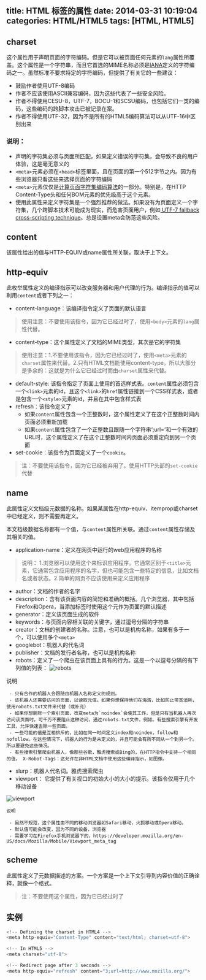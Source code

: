 title: HTML <meta>标签的属性
date: 2014-03-31 10:19:04
categories: HTML/HTML5
tags: [HTML, HTML5]
---

## charset

这个属性用于声明页面的字符编码。但是它可以被页面任何元素的`lang`属性所覆盖。这个属性是一个字符串，而且它首选的MIME名称必须是[IANA][1]定义的字符编码之一。虽然标准不要求特定的字符编码，但提供了有关它的一些建议：

 - 鼓励作者使用UTF-8编码
 - 作者不应该使用ASCII兼容编码，因为这些代表了一些安全风险。
 - 作者不得使用CESU-8，UTF-7，BOCU-1和SCSU编码，也包括它们一类的编码，这些编码的跨脚本攻击已被记录在案。
 - 作者不得使用UTF-32，因为不是所有的HTML5编码算法可以从UTF-16中区别出来

### 说明：

 - 声明的字符集必须与页面所匹配，如果定义错误的字符集，会导致不良的用户体验，这是毫无意义的
 - `<meta>`元素必须在`<head>`标签里面，且在页面的第一个512字节之内。因为有些浏览器只看这些来选择页面的字符编码
 - `<meta>`元素仅仅是[计算页面字符集编码算法][2]的一部分。特别是，在HTTP Content-Type头和任何BOM元素的优先级高于这个元素。
 - 使用此属性来定义字符集是一个强烈推荐的做法。如果没有为页面定义一个字符集，几个跨脚本技术可能成为现实，而危害页面用户，例如[ UTF-7 fallback cross-scripting technique][3]。总是设置meta会防范这些风险。

## content

该属性给出的值与HTTP-EQUIV或name属性所关联，取决于上下文。

## http-equiv

此枚举属性定义的编译指示可以改变服务器和用户代理的行为。编译指示的值可以利用`content`或者下列之一：

 - content-language：该编译指令定义了页面的默认语言
> 使用注意：不要使用该指令，因为它已经过时了，使用`<body>`元素的`lang`属性代替。
 
 - content-type：这个属性定义了文档的MIME类型，其次是它的字符集
> 使用注意：1.不要使用该指令，因为它已经过时了，使用`<meta>`元素的`charset`属性来代替。2.只有HTML文档能使用content-type，所以大部分是多余的：这就是为什么它已经过时而由`charset`属性来代替。
 - default-style: 该指令指定了页面上使用的首选样式表。`content`属性必须包含一个`<link>`元素的id，且这个`<link>`的`href`属性链接到一个CSS样式表，或者是包含一个`<style>`元素的id，并且在其中包含样式表
 - refresh：该指令定义了
     - 如果`content`属性包含一个正整数时，这个属性定义了在这个正整数时间内页面必须重新加载
     - 如果`content`属性包含了一个正整数且跟随一个字符串‘;url=’和一个有效的URL时，这个属性定义了在这个正整数时间内页面必须重定向到另一个页面
 - set-cookie：该指令为页面定义了一个`cookie`。
> 注：不要使用该指令，因为它已经被弃用了。使用HTTP头部的`set-cookie`代替

## name

此属性定义文档级元数据的名称。如果某属性在http-equiv、itemprop或charset中已经定义，则不需要再定义。

本文档级数据名称都有一个值，与`content`属性所关联。通过`content`属性存储及其相关的值。

 - application-name：定义在网页中运行的web应用程序的名称
> 说明： 1.浏览器可以使用这个来标识应用程序。它通常区别于`<title>`元素，它通常包含应用程序的名字，但也可能包含一些特定的信息，比如文档名或者状态。2.简单的网页不应该使用来定义应用程序
 - author：文档的作者的名字
 - description：含有该页面内容的简短和准确的概括。几个浏览器，其中包括Firefox和Opera，当添加标签时使用这个元作为页面的默认描述
 - generator：定义该页面生成的软件
 - keywords：与页面内容相关联的关键字，通过逗号分隔的字符串
 - creator：文档的创建者的名称。注意，也可以是机构名称，如果有多于一个，可以使用多个`<meta>`
 - googlebot：机器人的代名词
 - publisher：文档的发行者名称，也可以是机构名称
 - robots：定义了一个爬虫在该页面上具有的行为。这是一个以逗号分隔的有下列值的列表：
![rebots][5]


说明
     
     - 只有合作的机器人会跟随由机器人名称定义的规则。
     - 该机器人还需要访问的页面，以读取元值。如果你想保持他们在海湾，比如防止带宽消耗，使用robots.txt文件来代替（或补充）
     - 如果你想删除一个索引页面，改变meta为`noindex`会使其工作，但是只有当机器人再次访问该页面时。可千万不要阻止这种访问，通过robots.txt文件，例如。有些搜索引擎有开发工具，允许快速去除一些页面。
     - 一些可能的值是互相排斥的，比如在同一时间定义index和noindex，follow和nofollow。在这些情况下，机器人的行为是未定义的，并且可能会有所不同从一个到另一个。所以要避免这些情况。
     - 有些搜索引擎爬虫机器人，像那些谷歌，雅虎搜索或Bing的，在HTTP指令中支持一个相同的值， X-Robot-Tags：这允许在非HTML文档中使用这些编译指示，如图像。
     

 - slurp：机器人代名词。雅虎搜索爬虫
 - viewport： 它提供了有关视口的初始大小的大小的提示。该指令仅用于几个移动设备

![viewport][6]

    说明
    
     - 虽然不规范，这个属性由不同的移动浏览器如Safari移动，火狐移动或Opera移动。
     - 默认值可能会改变，因为不同的设备，浏览器
     - 需要学习在Firefox手机浏览器下的，https://developer.mozilla.org/en-US/docs/Mozilla/Mobile/Viewport_meta_tag


 

## scheme

此属性定义了元数据描述的方案。一个方案是一个上下文引导到内容价值的正确诠释，就像一个格式。

> 注：不要使用这个属性，因为它已经过时了

## 实例

```c
<!-- Defining the charset in HTML4 -->
<meta http-equiv="Content-Type" content="text/html; charset=utf-8">

<!-- In HTML5 -->
<meta charset="utf-8">

<!-- Redirect page after 3 seconds -->
<meta http-equiv="refresh" content="3;url=http://www.mozilla.org/">
```
 
 

 
 
 


  [1]: http://www.iana.org/assignments/character-sets/character-sets.xhtml
  [2]: http://www.whatwg.org/specs/web-apps/current-work/multipage/parsing.html#encoding-sniffing-algorithm
  [3]: https://code.google.com/p/doctype-mirror/wiki/ArticleUtf7
  [4]: https://support.google.com/webmasters/answer/79812?hl=en
  [5]: /img/posts/rebots.png
  [6]: /img/posts/viewport.png
  
  